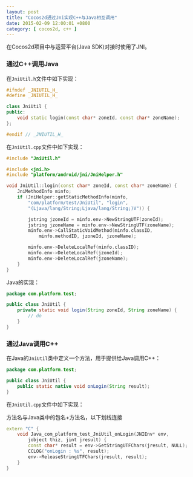 ```yaml
---
layout: post
title: "Cocos2d通过Jni实现C++与Java相互调用"
date: 2015-02-09 12:00:01 +0800
category: [ cocos2d, c++ ]
---
```


在Cocos2d项目中与运营平台(Java SDK)对接时使用了JNI。
<!--more-->
### 通过C++调用Java

在`JniUtil.h`文件中如下实现：
```cpp
#ifndef _JNIUTIL_H_
#define _JNIUTIL_H_

class JniUtil {
public:
	void static login(const char* zoneId, const char* zoneName);
};

#endif // _JNIUTIL_H_
```
在`JniUtil.cpp`文件中如下实现：
```cpp
#include "JniUtil.h"

#include <jni.h>
#include "platform/android/jni/JniHelper.h"

void JniUtil::login(const char* zoneId, const char* zoneName) {
	JniMethodInfo minfo;
	if (JniHelper::getStaticMethodInfo(minfo,
		"com/platform/test/JniUtil", "login",
		"(Ljava/lang/String;Ljava/lang/String;)V")) {

		jstring jzoneId = minfo.env->NewStringUTF(zoneId);
		jstring jzoneName = minfo.env->NewStringUTF(zoneName);
		minfo.env->CallStaticVoidMethod(minfo.classID,
			minfo.methodID, jzoneId, jzoneName);

		minfo.env->DeleteLocalRef(minfo.classID);
		minfo.env->DeleteLocalRef(jzoneId);
		minfo.env->DeleteLocalRef(jzoneName);
	}
}
```
Java的实现：
```java
package com.platform.test;

public class JniUtil {    
	private static void login(String zoneId, String zoneName) {
		// do
	}
}
```
### 通过Java调用C++

在Java的`JniUtil`类中定义一个方法，用于提供给Java调用C++：
```java
package com.platform.test;

public class JniUtil {
	public static native void onLogin(String result);
}
```
在`JniUtil.cpp`文件中如下实现：

方法名与Java类中的包名+方法名，以下划线连接
```cpp
extern "C" {
	void Java_com_platform_test_JniUtil_onLogin(JNIEnv* env,
		jobject thiz, jint jresult) {
		const char* result = env->GetStringUTFChars(jresult, NULL);
		CCLOG("onLogin : %s", result);
		env->ReleaseStringUTFChars(jresult, result);
	}
}
```